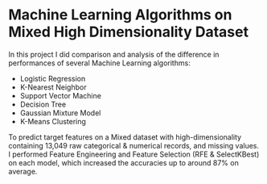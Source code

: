 # Machine Learning Algorithms on Mixed High Dimensionality Dataset

In this project I did comparison and analysis of the difference in performances of several Machine Learning algorithms:

- Logistic Regression
- K-Nearest Neighbor
- Support Vector Machine 
- Decision Tree 
- Gaussian Mixture Model  
- K-Means Clustering

To predict target features on a Mixed dataset with high-dimensionality containing 13,049 raw categorical & numerical records, and missing values. I performed Feature Engineering and Feature Selection (RFE & SelectKBest) on each model, which increased the accuracies up to around 87% on average.
